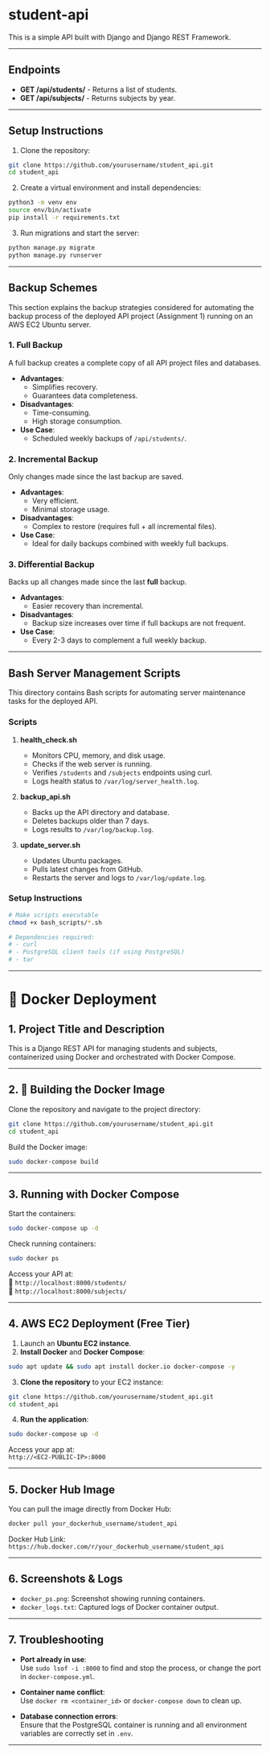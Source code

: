 
# student-api

This is a simple API built with Django and Django REST Framework.

---

##  Endpoints

- **GET /api/students/** - Returns a list of students.  
- **GET /api/subjects/** - Returns subjects by year.

---

##  Setup Instructions

1. Clone the repository:

```bash
git clone https://github.com/yourusername/student_api.git
cd student_api
```

2. Create a virtual environment and install dependencies:

```bash
python3 -m venv env
source env/bin/activate
pip install -r requirements.txt
```

3. Run migrations and start the server:

```bash
python manage.py migrate
python manage.py runserver
```

---

##  Backup Schemes

This section explains the backup strategies considered for automating the backup process of the deployed API project (Assignment 1) running on an AWS EC2 Ubuntu server.

### 1. Full Backup

A full backup creates a complete copy of all API project files and databases.

- **Advantages**:
  - Simplifies recovery.
  - Guarantees data completeness.
- **Disadvantages**:
  - Time-consuming.
  - High storage consumption.
- **Use Case**:
  - Scheduled weekly backups of `/api/students/`.

### 2. Incremental Backup

Only changes made since the last backup are saved.

- **Advantages**:
  - Very efficient.
  - Minimal storage usage.
- **Disadvantages**:
  - Complex to restore (requires full + all incremental files).
- **Use Case**:
  - Ideal for daily backups combined with weekly full backups.

### 3. Differential Backup

Backs up all changes made since the last **full** backup.

- **Advantages**:
  - Easier recovery than incremental.
- **Disadvantages**:
  - Backup size increases over time if full backups are not frequent.
- **Use Case**:
  - Every 2-3 days to complement a full weekly backup.

---

##  Bash Server Management Scripts

This directory contains Bash scripts for automating server maintenance tasks for the deployed API.

### Scripts

1. **health_check.sh**
   - Monitors CPU, memory, and disk usage.
   - Checks if the web server is running.
   - Verifies `/students` and `/subjects` endpoints using curl.
   - Logs health status to `/var/log/server_health.log`.

2. **backup_api.sh**
   - Backs up the API directory and database.
   - Deletes backups older than 7 days.
   - Logs results to `/var/log/backup.log`.

3. **update_server.sh**
   - Updates Ubuntu packages.
   - Pulls latest changes from GitHub.
   - Restarts the server and logs to `/var/log/update.log`.

### Setup Instructions

```bash
# Make scripts executable
chmod +x bash_scripts/*.sh

# Dependencies required:
# - curl
# - PostgreSQL client tools (if using PostgreSQL)
# - tar
```

---

# 🐳 Docker Deployment

##  1. Project Title and Description

This is a Django REST API for managing students and subjects, containerized using Docker and orchestrated with Docker Compose.

---

##  2. 🔧 Building the Docker Image

Clone the repository and navigate to the project directory:

```bash
git clone https://github.com/yourusername/student_api.git
cd student_api
```

Build the Docker image:

```bash
sudo docker-compose build
```

---

##  3.  Running with Docker Compose

Start the containers:

```bash
sudo docker-compose up -d
```

Check running containers:

```bash
sudo docker ps
```

Access your API at:  
📍 `http://localhost:8000/students/`  
📍 `http://localhost:8000/subjects/`

---

##  4.  AWS EC2 Deployment (Free Tier)

1. Launch an **Ubuntu EC2 instance**.
2. **Install Docker** and **Docker Compose**:

```bash
sudo apt update && sudo apt install docker.io docker-compose -y
```

3. **Clone the repository** to your EC2 instance:

```bash
git clone https://github.com/yourusername/student_api.git
cd student_api
```

4. **Run the application**:

```bash
sudo docker-compose up -d
```

Access your app at:  
 `http://<EC2-PUBLIC-IP>:8000`

---

## 5. Docker Hub Image

You can pull the image directly from Docker Hub:

```bash
docker pull your_dockerhub_username/student_api
```

Docker Hub Link:  
 `https://hub.docker.com/r/your_dockerhub_username/student_api`

---

##  6. Screenshots & Logs

-  `docker_ps.png`: Screenshot showing running containers.  
-  `docker_logs.txt`: Captured logs of Docker container output.

---

## 7. Troubleshooting

- **Port already in use**:  
  Use `sudo lsof -i :8000` to find and stop the process, or change the port in `docker-compose.yml`.

- **Container name conflict**:  
  Use `docker rm <container_id>` or `docker-compose down` to clean up.

- **Database connection errors**:  
  Ensure that the PostgreSQL container is running and all environment variables are correctly set in `.env`.

---